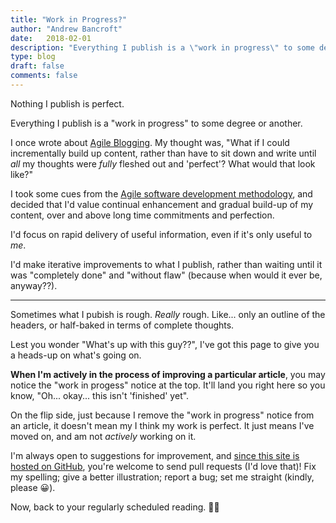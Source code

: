 ```yaml
---
title: "Work in Progress?"
author: "Andrew Bancroft"
date:   2018-02-01
description: "Everything I publish is a \"work in progress\" to some degree or another.  Here's what I mean..."
type: blog
draft: false
comments: false
---
```


Nothing I publish is perfect.

Everything I publish is a "work in progress" to some degree or another.

I once wrote about [Agile Blogging](https://www.andrewcbancroft.com/2014/11/20/agile-blogging/).  My thought was, "What if I could incrementally build up content, rather than have to sit down and write until *all* my thoughts were *fully* fleshed out and 'perfect'?  What would that look like?"

I took some cues from the [Agile software development methodology](https://en.wikipedia.org/wiki/Agile_software_development), and decided that I'd value continual enhancement and gradual build-up of my content, over and above long time commitments and perfection.  

I'd focus on rapid delivery of useful information, even if it's only useful to *me*. 

I'd make iterative improvements to what I publish, rather than waiting until it was "completely done" and "without flaw" (because when would it ever be, anyway??).

---

Sometimes what I pubish is rough.  *Really* rough.  Like... only an outline of the headers, or half-baked in terms of complete thoughts. 

Lest you wonder "What's up with this guy??", I've got this page to give you a heads-up on what's going on.

**When I'm actively in the process of improving a particular article**, you may notice the "work in progess" notice at the top. It'll land you right here so you know, "Oh... okay... this isn't 'finished' yet".

On the flip side, just because I remove the "work in progress" notice from an article, it doesn't mean my I think my work is perfect.  It just means I've moved on, and am not *actively* working on it.

I'm always open to suggestions for improvement, and [since this site is hosted on GitHub](https://github.com/andrewcbancroft/datadaylife-blog), you're welcome to send pull requests (I'd love that)! Fix my spelling; give a better illustration; report a bug; set me straight (kindly, please 😀).

Now, back to your regularly scheduled reading. 🙌🏻
